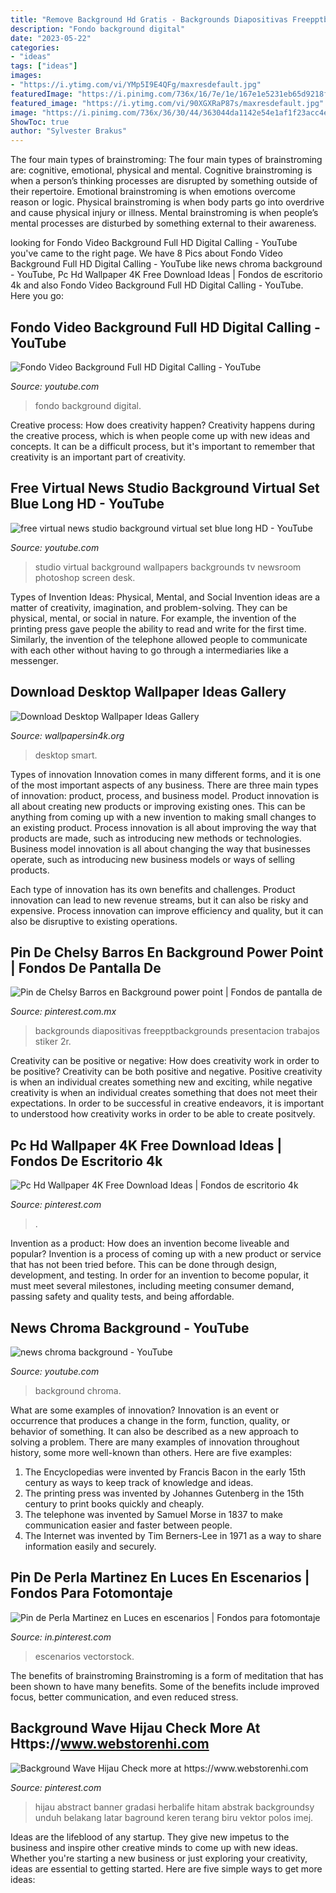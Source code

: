 ```yaml
---
title: "Remove Background Hd Gratis - Backgrounds Diapositivas Freepptbackgrounds Presentacion Trabajos Stiker 2r"
description: "Fondo background digital"
date: "2023-05-22"
categories:
- "ideas"
tags: ["ideas"]
images:
- "https://i.ytimg.com/vi/YMp5I9E4QFg/maxresdefault.jpg"
featuredImage: "https://i.pinimg.com/736x/16/7e/1e/167e1e5231eb65d9218fc26457e55952.jpg"
featured_image: "https://i.ytimg.com/vi/90XGXRaP87s/maxresdefault.jpg"
image: "https://i.pinimg.com/736x/36/30/44/363044da1142e54e1af1f23acc4e5c93.jpg"
ShowToc: true
author: "Sylvester Brakus"
---
```



The four main types of brainstroming:
The four main types of brainstroming are: cognitive, emotional, physical and mental. Cognitive brainstroming is when a person’s thinking processes are disrupted by something outside of their repertoire. Emotional brainstroming is when emotions overcome reason or logic. Physical brainstroming is when body parts go into overdrive and cause physical injury or illness. Mental brainstroming is when people’s mental processes are disturbed by something external to their awareness.

	

		
looking for Fondo Video Background Full HD Digital Calling - YouTube you've came to the right page. We have 8 Pics about Fondo Video Background Full HD Digital Calling - YouTube like news chroma background - YouTube, Pc Hd Wallpaper 4K Free Download Ideas | Fondos de escritorio 4k and also Fondo Video Background Full HD Digital Calling - YouTube. Here you go:
		
    
## Fondo Video Background Full HD Digital Calling - YouTube

<img loading=lazy src="https://i.ytimg.com/vi/90XGXRaP87s/maxresdefault.jpg" onerror="this.onerror=null;this.src='https://tse1.mm.bing.net/th?id=OIP.tQO2ndURto9fdsXr9bfNPQHaEK&amp;pid=15.1';" alt="Fondo Video Background Full HD Digital Calling - YouTube">

_Source: youtube.com_

>fondo background digital. 

	

Creative process: How does creativity happen?
Creativity happens during the creative process, which is when people come up with new ideas and concepts. It can be a difficult process, but it's important to remember that creativity is an important part of creativity.

    
## Free Virtual News Studio Background Virtual Set Blue Long HD - YouTube

<img loading=lazy src="https://i.ytimg.com/vi/7-E9YiFgLSk/maxresdefault.jpg" onerror="this.onerror=null;this.src='https://tse3.mm.bing.net/th?id=OIP.vLgtTAn2s4D2uwC5iJaFfwHaEK&amp;pid=15.1';" alt="free virtual news studio background virtual set blue long HD - YouTube">

_Source: youtube.com_

>studio virtual background wallpapers backgrounds tv newsroom photoshop screen desk. 

	

Types of Invention Ideas: Physical, Mental, and Social
Invention ideas are a matter of creativity, imagination, and problem-solving. They can be physical, mental, or social in nature. For example, the invention of the printing press gave people the ability to read and write for the first time. Similarly, the invention of the telephone allowed people to communicate with each other without having to go through a intermediaries like a messenger.

    
## Download Desktop Wallpaper Ideas Gallery

<img loading=lazy src="http://www.wallpapersin4k.org/wp-content/uploads/2017/04/Desktop-Wallpaper-Ideas-18.jpg" onerror="this.onerror=null;this.src='https://tse3.mm.bing.net/th?id=OIP.tnZ0PFNehEgyWOZo3sol6AHaEl&amp;pid=15.1';" alt="Download Desktop Wallpaper Ideas Gallery">

_Source: wallpapersin4k.org_

>desktop smart. 

	

Types of innovation
Innovation comes in many different forms, and it is one of the most important aspects of any business. There are three main types of innovation: product, process, and business model.
Product innovation is all about creating new products or improving existing ones. This can be anything from coming up with a new invention to making small changes to an existing product. Process innovation is all about improving the way that products are made, such as introducing new methods or technologies. Business model innovation is all about changing the way that businesses operate, such as introducing new business models or ways of selling products.

Each type of innovation has its own benefits and challenges. Product innovation can lead to new revenue streams, but it can also be risky and expensive. Process innovation can improve efficiency and quality, but it can also be disruptive to existing operations.

    
## Pin De Chelsy Barros En Background Power Point | Fondos De Pantalla De

<img loading=lazy src="https://i.pinimg.com/736x/80/b1/2c/80b12c703ceb4f914b48e68bb8b5b983.jpg" onerror="this.onerror=null;this.src='https://tse1.mm.bing.net/th?id=OIP.I_iAN3VhyxJlYiYNcmBIUgHaE8&amp;pid=15.1';" alt="Pin de Chelsy Barros en Background power point | Fondos de pantalla de">

_Source: pinterest.com.mx_

>backgrounds diapositivas freepptbackgrounds presentacion trabajos stiker 2r. 

	

Creativity can be positive or negative: How does creativity work in order to be positive?
Creativity can be both positive and negative. Positive creativity is when an individual creates something new and exciting, while negative creativity is when an individual creates something that does not meet their expectations. In order to be successful in creative endeavors, it is important to understood how creativity works in order to be able to create positvely.

    
## Pc Hd Wallpaper 4K Free Download Ideas | Fondos De Escritorio 4k

<img loading=lazy src="https://i.pinimg.com/736x/16/7e/1e/167e1e5231eb65d9218fc26457e55952.jpg" onerror="this.onerror=null;this.src='https://tse3.mm.bing.net/th?id=OIP.QyknTZDtvj7ldmQyHg-CIQHaEK&amp;pid=15.1';" alt="Pc Hd Wallpaper 4K Free Download Ideas | Fondos de escritorio 4k">

_Source: pinterest.com_

>. 

	

Invention as a product: How does an invention become liveable and popular?
Invention is a process of coming up with a new product or service that has not been tried before. This can be done through design, development, and testing. In order for an invention to become popular, it must meet several milestones, including meeting consumer demand, passing safety and quality tests, and being affordable.

    
## News Chroma Background - YouTube

<img loading=lazy src="https://i.ytimg.com/vi/YMp5I9E4QFg/maxresdefault.jpg" onerror="this.onerror=null;this.src='https://tse1.mm.bing.net/th?id=OIP.bnyAS3jaUUFpJ3p4KIyiVQHaEK&amp;pid=15.1';" alt="news chroma background - YouTube">

_Source: youtube.com_

>background chroma. 

	

What are some examples of innovation?
Innovation is an event or occurrence that produces a change in the form, function, quality, or behavior of something. It can also be described as a new approach to solving a problem. There are many examples of innovation throughout history, some more well-known than others. Here are five examples:
1. The Encyclopedias were invented by Francis Bacon in the early 15th century as ways to keep track of knowledge and ideas.
2. The printing press was invented by Johannes Gutenberg in the 15th century to print books quickly and cheaply.
3. The telephone was invented by Samuel Morse in 1837 to make communication easier and faster between people. 
4. The Internet was invented by Tim Berners-Lee in 1971 as a way to share information easily and securely. 

    
## Pin De Perla Martinez En Luces En Escenarios | Fondos Para Fotomontaje

<img loading=lazy src="https://i.pinimg.com/736x/36/30/44/363044da1142e54e1af1f23acc4e5c93.jpg" onerror="this.onerror=null;this.src='https://tse2.mm.bing.net/th?id=OIP.8soRW4SrTSDEK-Jmb-vICQHaFI&amp;pid=15.1';" alt="Pin de Perla Martinez en Luces en escenarios | Fondos para fotomontaje">

_Source: in.pinterest.com_

>escenarios vectorstock. 

	

The benefits of brainstroming
Brainstroming is a form of meditation that has been shown to have many benefits. Some of the benefits include improved focus, better communication, and even reduced stress.

    
## Background Wave Hijau Check More At Https://www.webstorenhi.com

<img loading=lazy src="https://i.pinimg.com/736x/a4/38/b9/a438b9af80cad1fbb6a8893776805151.jpg" onerror="this.onerror=null;this.src='https://tse3.mm.bing.net/th?id=OIP.p2dJoAPe--dskWdsIoimYgAAAA&amp;pid=15.1';" alt="Background Wave Hijau Check more at https://www.webstorenhi.com">

_Source: pinterest.com_

>hijau abstract banner gradasi herbalife hitam abstrak backgroundsy unduh belakang latar baground keren terang biru vektor polos imej. 

	

Ideas are the lifeblood of any startup. They give new impetus to the business and inspire other creative minds to come up with new ideas. Whether you're starting a new business or just exploring your creativity, ideas are essential to getting started. Here are five simple ways to get more ideas: 

